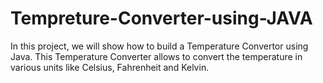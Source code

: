 # Tempreture-Converter-using-JAVA
In this project, we will show how to build a Temperature Convertor using Java. This Temperature Converter allows to convert the temperature in various units like Celsius, Fahrenheit and Kelvin.
